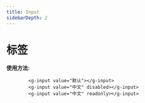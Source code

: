 ```yaml
---
title: Input
sidebarDepth: 2
---
```

# 标签

<input-demo></input-demo>

**使用方法:**

```
        <g-input value="默认"></g-input>
        <g-input value="中文" disabled></g-input>
        <g-input value="中文" readonly></g-input>
  
```


